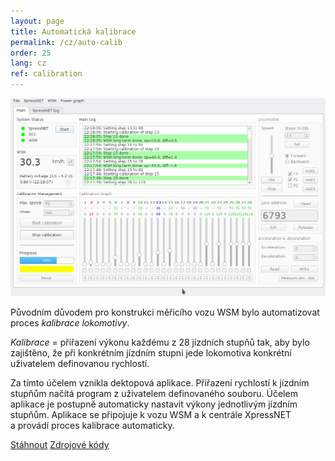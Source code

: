 ```yaml
---
layout: page
title: Automatická kalibrace
permalink: /cz/auto-calib
order: 25
lang: cz
ref: calibration
---
```


![GUI aplikace Automatic Calibration](/assets/img/ac_progress.png)

Původním důvodem pro konstrukci měřicího vozu WSM bylo automatizovat proces
*kalibrace lokomotivy*.

*Kalibrace* = přiřazení výkonu každému z 28 jízdních stupňů tak, aby bylo
zajištěno, že při konkrétním jízdním stupni jede lokomotiva konkrétní
uživatelem definovanou rychlostí.

Za tímto účelem vznikla dektopová aplikace. Přiřazení rychlostí k jízdním
stupňům načítá program z uživatelem definovaného souboru. Účelem aplikace je
postupně automaticky nastavit výkony jednotlivým jízdním stupňům. Aplikace se
připojuje k vozu WSM a k centrále XpressNET a provádí proces kalibrace
automaticky.

<a class="btn" href="https://github.com/kmzbrnoI/automatic-calibration/releases">Stáhnout</a>
<a class="btn" href="https://github.com/kmzbrnoI/automatic-calibration">Zdrojové kódy</a>

